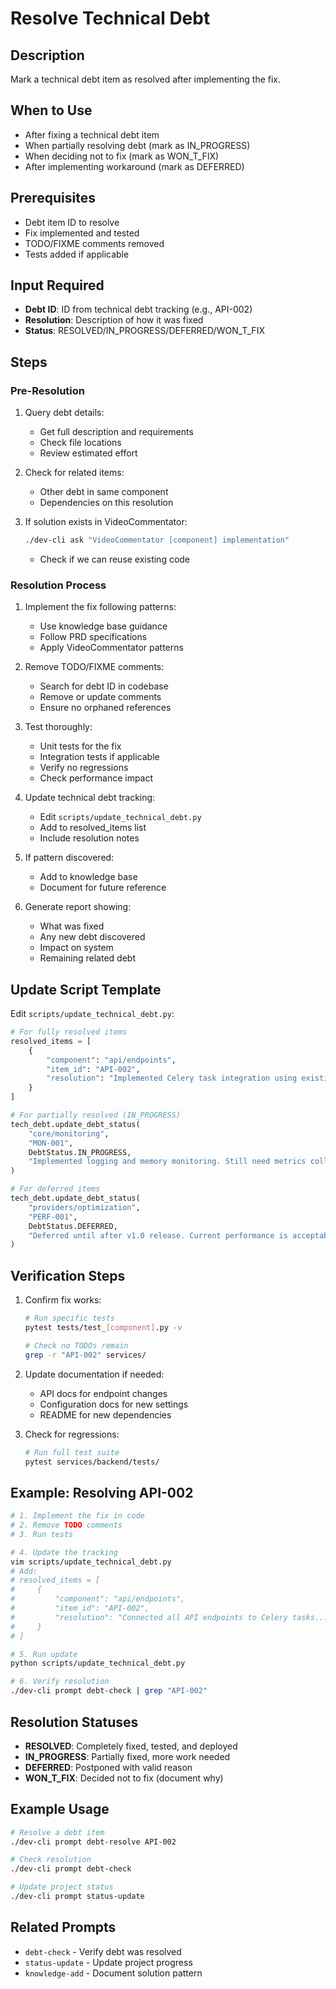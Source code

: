 # Resolve Technical Debt

## Description
Mark a technical debt item as resolved after implementing the fix.

## When to Use
- After fixing a technical debt item
- When partially resolving debt (mark as IN_PROGRESS)
- When deciding not to fix (mark as WON_T_FIX)
- After implementing workaround (mark as DEFERRED)

## Prerequisites
- Debt item ID to resolve
- Fix implemented and tested
- TODO/FIXME comments removed
- Tests added if applicable

## Input Required
- **Debt ID**: ID from technical debt tracking (e.g., API-002)
- **Resolution**: Description of how it was fixed
- **Status**: RESOLVED/IN_PROGRESS/DEFERRED/WON_T_FIX

## Steps

### Pre-Resolution

1. Query debt details:
   - Get full description and requirements
   - Check file locations
   - Review estimated effort
   
2. Check for related items:
   - Other debt in same component
   - Dependencies on this resolution
   
3. If solution exists in VideoCommentator:
   ```bash
   ./dev-cli ask "VideoCommentator [component] implementation"
   ```
   - Check if we can reuse existing code

### Resolution Process

1. Implement the fix following patterns:
   - Use knowledge base guidance
   - Follow PRD specifications
   - Apply VideoCommentator patterns
   
2. Remove TODO/FIXME comments:
   - Search for debt ID in codebase
   - Remove or update comments
   - Ensure no orphaned references

3. Test thoroughly:
   - Unit tests for the fix
   - Integration tests if applicable
   - Verify no regressions
   - Check performance impact

4. Update technical debt tracking:
   - Edit `scripts/update_technical_debt.py`
   - Add to resolved_items list
   - Include resolution notes

5. If pattern discovered:
   - Add to knowledge base
   - Document for future reference

6. Generate report showing:
   - What was fixed
   - Any new debt discovered
   - Impact on system
   - Remaining related debt

## Update Script Template

Edit `scripts/update_technical_debt.py`:

```python
# For fully resolved items
resolved_items = [
    {
        "component": "api/endpoints",
        "item_id": "API-002",
        "resolution": "Implemented Celery task integration using existing patterns from workers module. Added progress tracking and error handling."
    }
]

# For partially resolved (IN_PROGRESS)
tech_debt.update_debt_status(
    "core/monitoring",
    "MON-001",
    DebtStatus.IN_PROGRESS,
    "Implemented logging and memory monitoring. Still need metrics collection and health checks."
)

# For deferred items
tech_debt.update_debt_status(
    "providers/optimization",
    "PERF-001",
    DebtStatus.DEFERRED,
    "Deferred until after v1.0 release. Current performance is acceptable for MVP."
)
```

## Verification Steps

1. Confirm fix works:
   ```bash
   # Run specific tests
   pytest tests/test_[component].py -v
   
   # Check no TODOs remain
   grep -r "API-002" services/
   ```

2. Update documentation if needed:
   - API docs for endpoint changes
   - Configuration docs for new settings
   - README for new dependencies

3. Check for regressions:
   ```bash
   # Run full test suite
   pytest services/backend/tests/
   ```

## Example: Resolving API-002

```bash
# 1. Implement the fix in code
# 2. Remove TODO comments
# 3. Run tests

# 4. Update the tracking
vim scripts/update_technical_debt.py
# Add:
# resolved_items = [
#     {
#         "component": "api/endpoints",
#         "item_id": "API-002",
#         "resolution": "Connected all API endpoints to Celery tasks..."
#     }
# ]

# 5. Run update
python scripts/update_technical_debt.py

# 6. Verify resolution
./dev-cli prompt debt-check | grep "API-002"
```

## Resolution Statuses

- **RESOLVED**: Completely fixed, tested, and deployed
- **IN_PROGRESS**: Partially fixed, more work needed
- **DEFERRED**: Postponed with valid reason
- **WON_T_FIX**: Decided not to fix (document why)

## Example Usage
```bash
# Resolve a debt item
./dev-cli prompt debt-resolve API-002

# Check resolution
./dev-cli prompt debt-check

# Update project status
./dev-cli prompt status-update
```

## Related Prompts
- `debt-check` - Verify debt was resolved
- `status-update` - Update project progress
- `knowledge-add` - Document solution pattern
